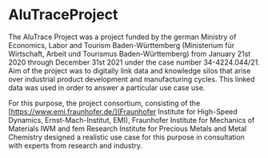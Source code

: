 # AluTraceProject
The AluTrace Project was a project funded by the german Ministry of Economics, Labor and Tourism Baden-Württemberg (Ministerium für Wirtschaft, Arbeit und Tourismus Baden-Württemberg) from January 21st 2020 through December 31st 2021 under the case number 34-4224.044/21. Aim of the project was to digitally link data and knowledge silos that arise over industrial product development and manufacturing cycles. This linked data was used in order to answer a particular use case use. 

For this purpose, the project consortium, consisting of the [https://www.emi.fraunhofer.de/](Fraunhofer Institute for High-Speed Dynamics, Ernst-Mach-Institut, EMI), Fraunhofer Institute for 
Mechanics of Materials IWM and fem Research Institute for Precious Metals and Metal Chemistry designed a realistic use case for this purpose in consultation with experts from research and industry.
